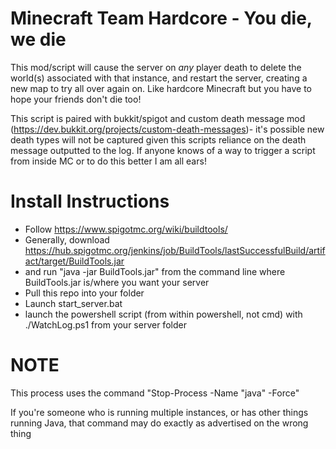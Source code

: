 # Minecraft Team Hardcore - You die, we die

This mod/script will cause the server on *any* player death to delete the world(s) associated with that instance, and restart the server, creating a new map to try all over again on.  Like hardcore Minecraft but you have to hope your friends don't die too!  


This script is paired with bukkit/spigot and custom death message mod (https://dev.bukkit.org/projects/custom-death-messages)- it's possible new death types will not be captured given this scripts reliance on the death message outputted to the log. If anyone knows of a way to trigger a script from inside MC or to do this better I am all ears!


# Install Instructions

 * Follow https://www.spigotmc.org/wiki/buildtools/
  * Generally, download https://hub.spigotmc.org/jenkins/job/BuildTools/lastSuccessfulBuild/artifact/target/BuildTools.jar
  * and run "java -jar BuildTools.jar" from the command line where BuildTools.jar is/where you want your server
 * Pull this repo into your folder
 * Launch start_server.bat
 * launch the powershell script (from within powershell, not cmd) with ./WatchLog.ps1 from your server folder

# NOTE
This process uses the command "Stop-Process -Name "java" -Force"

If you're someone who is running multiple instances, or has other things running Java, that command may do exactly as advertised on the wrong thing
